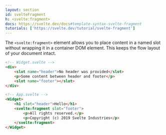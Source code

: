 ```yaml
---
layout: section
id: svelteFragment
h: <svelte:fragment>
docs: https://svelte.dev/docs#template-syntax-svelte-fragment
tutorials: ['https://svelte.dev/tutorial/svelte-fragment']
---
```

The `<svelte:fragment>` element allows you to place content in a named slot without wrapping it in a container DOM element. This keeps the flow layout of your document intact.
```html
<!-- Widget.svelte -->
<div>
	<slot name="header">No header was provided</slot>
	<p>Some content between header and footer</p>
	<slot name="footer"></slot>
</div>

<!-- App.svelte -->
<Widget>
	<h1 slot="header">Hello</h1>
	<svelte:fragment slot="footer">
		<p>All rights reserved.</p>
		<p>Copyright (c) 2019 Svelte Industries</p>
	</svelte:fragment>
</Widget>
```